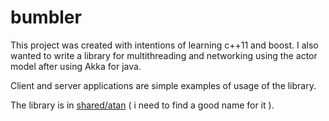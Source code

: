 # bumbler

This project was created with intentions of learning c++11 and boost.
I also wanted to write a library for multithreading and networking using the actor model after using Akka for java.

Client and server applications are simple examples of usage of the library.

The library is in [shared/atan](https://github.com/heftyy/bumbler/tree/master/docs) ( i need to find a good name for it ).

